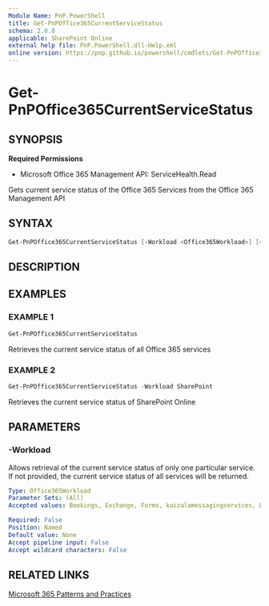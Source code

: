 ```yaml
---
Module Name: PnP.PowerShell
title: Get-PnPOffice365CurrentServiceStatus
schema: 2.0.0
applicable: SharePoint Online
external help file: PnP.PowerShell.dll-Help.xml
online version: https://pnp.github.io/powershell/cmdlets/Get-PnPOffice365CurrentServiceStatus.html
---
```

 
# Get-PnPOffice365CurrentServiceStatus

## SYNOPSIS

**Required Permissions**

  * Microsoft Office 365 Management API: ServiceHealth.Read

Gets current service status of the Office 365 Services from the Office 365 Management API

## SYNTAX

```powershell
Get-PnPOffice365CurrentServiceStatus [-Workload <Office365Workload>] [<CommonParameters>]
```

## DESCRIPTION

## EXAMPLES

### EXAMPLE 1
```powershell
Get-PnPOffice365CurrentServiceStatus
```

Retrieves the current service status of all Office 365 services

### EXAMPLE 2
```powershell
Get-PnPOffice365CurrentServiceStatus -Workload SharePoint
```

Retrieves the current service status of SharePoint Online

## PARAMETERS

### -Workload
Allows retrieval of the current service status of only one particular service. If not provided, the current service status of all services will be returned.

```yaml
Type: Office365Workload
Parameter Sets: (All)
Accepted values: Bookings, Exchange, Forms, kaizalamessagingservices, Lync, MicrosoftFlow, MicrosoftFlowM365, microsoftteams, MobileDeviceManagement, O365Client, officeonline, OneDriveForBusiness, OrgLiveID, OSDPPlatform, OSub, Planner, PowerAppsM365, PowerBIcom, SharePoint, SwayEnterprise

Required: False
Position: Named
Default value: None
Accept pipeline input: False
Accept wildcard characters: False
```

## RELATED LINKS

[Microsoft 365 Patterns and Practices](https://aka.ms/m365pnp)

